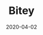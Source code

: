 ---
title: Bitey
alt: A nurse and a patient bite into a buoyancy aid
image: /static/images/stock.jpg
date: '2020-04-02'
---